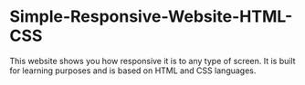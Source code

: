 # Simple-Responsive-Website-HTML-CSS
This website shows you how responsive it is to any type of screen. It is built for learning purposes and is based on HTML and CSS languages.
